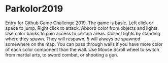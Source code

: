 # Parkolor2019
Entry for Github Game Challenge 2019.  The game is basic.  Left click or space to jump.  Right click to attack.  Absorb color from objects and lights.  Use color banks to gain access to certain areas.  Collect lights by standing where they spawn.  They will respawn, 5 will always be spawned somewhere on the map.  You can pass through walls if you have more color of each color component than the wall.  Use Mouse Scroll wheel to switch from martial arts, to sword combat, or shooting a gun.
